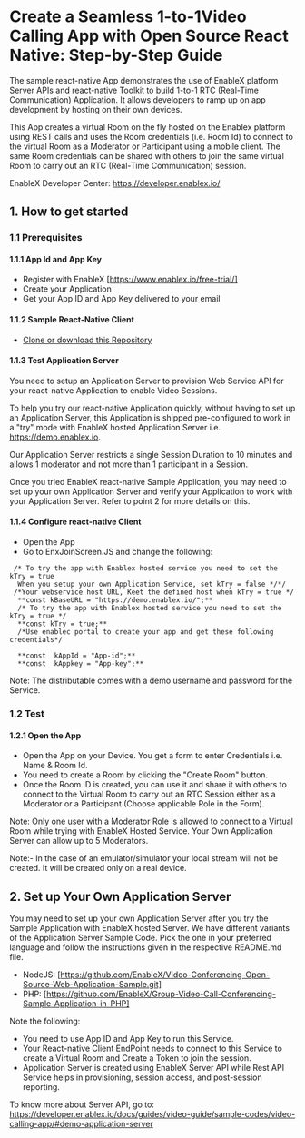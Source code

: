 # Create a Seamless 1-to-1Video Calling App with Open Source React Native: Step-by-Step Guide
The sample react-native App demonstrates the use of EnableX platform Server APIs and react-native Toolkit to build 1-to-1 RTC (Real-Time Communication) Application. It allows developers to ramp up on app development by hosting on their own devices.

This App creates a virtual Room on the fly hosted on the Enablex platform using REST calls and uses the Room credentials (i.e. Room Id) to connect to the virtual Room as a Moderator or Participant using a mobile client. The same Room credentials can be shared with others to join the same virtual Room to carry out an RTC (Real-Time Communication) session.

EnableX Developer Center: https://developer.enablex.io/

## 1. How to get started

### 1.1 Prerequisites

#### 1.1.1 App Id and App Key

* Register with EnableX [https://www.enablex.io/free-trial/] 
* Create your Application
* Get your App ID and App Key delivered to your email

#### 1.1.2 Sample React-Native Client

* [Clone or download this Repository](https://github.com/EnableX/One-to-One-Video-Calling-Open-Source-React-Native-Application.git)

#### 1.1.3 Test Application Server

You need to setup an Application Server to provision Web Service API for your react-native Application to enable Video Sessions.

To help you try our react-native Application quickly, without having to set up an Application Server, this Application is shipped pre-configured to work in a "try" mode with EnableX hosted Application Server i.e. https://demo.enablex.io.

Our Application Server restricts a single Session Duration to 10 minutes and allows 1 moderator and not more than 1 participant in a Session.

Once you tried EnableX react-native Sample Application, you may need to set up your own  Application Server and verify your Application to work with your Application Server.  Refer to point 2 for more details on this.

#### 1.1.4 Configure react-native Client


* Open the App
* Go to EnxJoinScreen.JS and change the following:
``` 
 /* To try the app with Enablex hosted service you need to set the kTry = true 
  When you setup your own Application Service, set kTry = false */*/
 /*Your webservice host URL, Keet the defined host when kTry = true */
  **const kBaseURL = "https://demo.enablex.io/";**
  /* To try the app with Enablex hosted service you need to set the kTry = true */
  **const kTry = true;**
  /*Use enablec portal to create your app and get these following credentials*/

  **const  kAppId = "App-id";**
  **const  kAppkey = "App-key";**
 ```
Note: The distributable comes with a demo username and password for the Service. 

### 1.2 Test

#### 1.2.1 Open the App

* Open the App on your Device. You get a form to enter Credentials i.e. Name & Room Id.
* You need to create a Room by clicking the "Create Room" button.
* Once the Room ID is created, you can use it and share it with others to connect to the Virtual Room to carry out an RTC Session either as a Moderator or a Participant (Choose applicable Role in the Form).

Note: Only one user with a Moderator Role is allowed to connect to a Virtual Room while trying with EnableX Hosted Service. Your Own Application Server can allow up to 5 Moderators.

Note:- In the case of an emulator/simulator your local stream will not be created. It will be created only on a real device.

## 2. Set up Your Own Application Server

You may need to set up your own Application Server after you try the Sample Application with EnableX hosted Server. We have different variants of the Application Server Sample Code. Pick the one in your preferred language and follow the instructions given in the respective README.md file.

* NodeJS: [https://github.com/EnableX/Video-Conferencing-Open-Source-Web-Application-Sample.git]
* PHP: [https://github.com/EnableX/Group-Video-Call-Conferencing-Sample-Application-in-PHP]

Note the following:

* You need to use App ID and App Key to run this Service.
* Your React-native Client EndPoint needs to connect to this Service to create a Virtual Room and Create a Token to join the session.
* Application Server is created using EnableX Server API while Rest API Service helps in provisioning, session access, and post-session reporting.

To know more about Server API, go to:
https://developer.enablex.io/docs/guides/video-guide/sample-codes/video-calling-app/#demo-application-server
